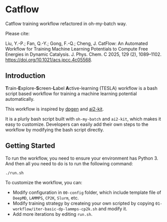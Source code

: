 # Catflow

Catflow training workflow refactored in oh-my-batch way.

Please cite: 

Liu, Y.-P.; Fan, Q.-Y.; Gong, F.-Q.; Cheng, J. CatFlow: An Automated Workflow for Training Machine Learning Potentials to Compute Free Energies in Dynamic Catalysis. J. Phys. Chem. C 2025, 129 (2), 1089–1102. https://doi.org/10.1021/acs.jpcc.4c05568.


## Introduction
**T**rain-**E**xplore-**S**creen-**L**abel **A**ctive-learning (TESLA) workflow is a bash script based workflow for training a machine learning potential automatically. 

This workflow is inspired by [dpgen](https://github.com/deepmodeling/dpgen) and [ai2-kit](https://github.com/chenggroup/ai2-kit). 

It is  a plurly bash script built with `oh-my-batch` and `ai2-kit`, which makes it easy to customize. 
Developers can easily add their own steps to the workflow by modifying the bash script directly. 

## Getting Started
To run the workflow, you need to ensure your environment has Python 3. And then all you need to do is to run the following command:

```bash
./run.sh
```

To customize the workflow, you can:
* Modify configuration in `00-config` folder, which include template file of `DeepMD`, `LAMMPS`, `CP2K`, `Slurm`, etc.
* Modify training strategy by createing your own scripted by copying `01-workflow/iter-basic-dp-lammps-cp2k.sh` and modify it.
* Add more iterations by editing `run.sh`.

